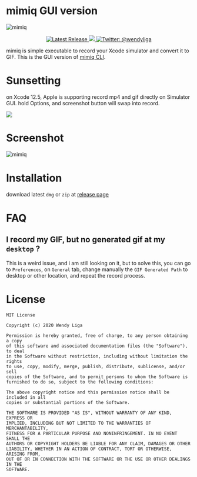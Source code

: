# mimiq GUI version

![mimiq](https://user-images.githubusercontent.com/16457495/78473788-84b7cc80-776d-11ea-8c44-5d6c8e46f2cb.png)
<p align="center">
    <a href="https://github.com/wendyliga/mimiq-gui/releases">
        <img src="https://img.shields.io/github/v/release/wendyliga/mimiq-gui" alt="Latest Release" />
    </a>
    <a href="#">
        <img src="https://img.shields.io/github/license/wendyliga/mimiq" />
    </a>
    <a href="https://twitter.com/wendyliga">
        <img src="https://img.shields.io/badge/contact-@wendyliga-blue.svg?style=flat" alt="Twitter: @wendyliga" />
    </a>
</p>

mimiq is simple executable to record your Xcode simulator and convert it to GIF.
This is the GUI version of [mimiq CLI](https://github.com/wendyliga/mimiq).

# Sunsetting
on Xcode 12.5, Apple is supporting record mp4 and gif directly on Simulator GUI.
hold Options, and screenshot button will swap into record.

![](https://user-images.githubusercontent.com/16457495/116653947-62b16d80-a9b2-11eb-81ff-34d862b28d57.png)

# Screenshot
![mimiq](https://user-images.githubusercontent.com/16457495/79256286-f1d80a00-7eb1-11ea-88db-58d870e663d5.jpg)

# Installation

download latest `dmg` or `zip` at [release page](https://github.com/wendyliga/mimiq-gui/releases)

# FAQ

## I record my GIF, but no generated gif at my `desktop` ?
This is a weird issue, and i am still looking on it, but to solve this, you can go to `Preferences`, on `General` tab, change manually the `GIF Generated Path` to desktop or other location, and repeat the record process.

# License
```
MIT License

Copyright (c) 2020 Wendy Liga

Permission is hereby granted, free of charge, to any person obtaining a copy
of this software and associated documentation files (the "Software"), to deal
in the Software without restriction, including without limitation the rights
to use, copy, modify, merge, publish, distribute, sublicense, and/or sell
copies of the Software, and to permit persons to whom the Software is
furnished to do so, subject to the following conditions:

The above copyright notice and this permission notice shall be included in all
copies or substantial portions of the Software.

THE SOFTWARE IS PROVIDED "AS IS", WITHOUT WARRANTY OF ANY KIND, EXPRESS OR
IMPLIED, INCLUDING BUT NOT LIMITED TO THE WARRANTIES OF MERCHANTABILITY,
FITNESS FOR A PARTICULAR PURPOSE AND NONINFRINGEMENT. IN NO EVENT SHALL THE
AUTHORS OR COPYRIGHT HOLDERS BE LIABLE FOR ANY CLAIM, DAMAGES OR OTHER
LIABILITY, WHETHER IN AN ACTION OF CONTRACT, TORT OR OTHERWISE, ARISING FROM,
OUT OF OR IN CONNECTION WITH THE SOFTWARE OR THE USE OR OTHER DEALINGS IN THE
SOFTWARE.
```
